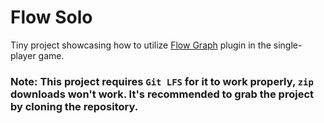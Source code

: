 # Flow Solo
Tiny project showcasing how to utilize [Flow Graph](https://github.com/MothCocoon/FlowGraph) plugin in the single-player game. 

### **Note:** This project requires `Git LFS` for it to work properly, `zip` downloads **won't work**. It's recommended to grab the project by cloning the repository.
